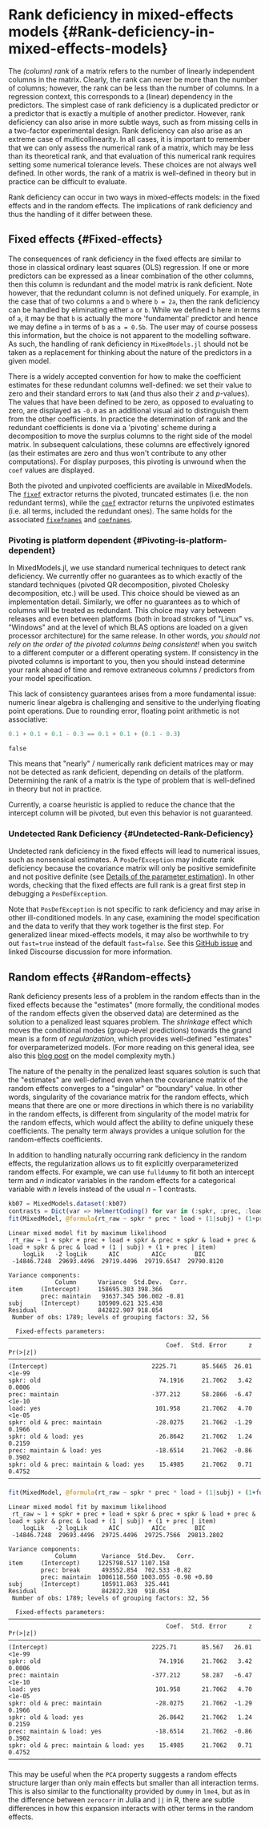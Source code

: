 
# Rank deficiency in mixed-effects models {#Rank-deficiency-in-mixed-effects-models}

The _(column) rank_ of a matrix refers to the number of linearly independent columns in the matrix. Clearly, the rank can never be more than the number of columns; however, the rank can be less than the number of columns. In a regression context, this corresponds to a (linear) dependency in the predictors. The simplest case of rank deficiency is a duplicated predictor or a predictor that is exactly a multiple of another predictor. However, rank deficiency can also arise in more subtle ways, such as from missing cells in a two-factor experimental design. Rank deficiency can also arise as an extreme case of multicollinearity. In all cases, it is important to remember that we can only assess the numerical rank of a matrix, which may be less than its theoretical rank, and that evaluation of this numerical rank requires setting some numerical tolerance levels. These choices are not always well defined. In other words, the rank of a matrix is well-defined in theory but in practice can be difficult to evaluate.

Rank deficiency can occur in two ways in mixed-effects models: in the fixed effects and in the random effects. The implications of rank deficiency and thus the handling of it differ between these.

## Fixed effects {#Fixed-effects}

The consequences of rank deficiency in the fixed effects are similar to those in classical ordinary least squares (OLS) regression. If one or more predictors can be expressed as a linear combination of the other columns, then this column is redundant and the model matrix is rank deficient. Note however, that the redundant column is not defined uniquely. For example, in the case that of two columns `a` and `b` where `b = 2a`, then the rank deficiency can be handled by eliminating either `a` or `b`. While we defined `b` here in terms of `a`, it may be that `b` is actually the more &#39;fundamental&#39; predictor and hence we may define  `a` in terms of `b` as `a = 0.5b`. The user may of course possess this information, but the choice is not apparent to the modelling software. As such, the handling of rank deficiency in `MixedModels.jl` should not be taken as a replacement for thinking about the nature of the predictors in a given model.

There is a widely accepted convention for how to make the coefficient estimates for these redundant columns well-defined: we set their value to zero and their standard errors to `NaN` (and thus also their $z$ and $p$-values). The values that have been defined to be zero, as opposed to evaluating to zero, are displayed as `-0.0` as an additional visual aid to distinguish them from the other coefficients. In practice the determination of rank and the redundant coefficients is done via a &#39;pivoting&#39; scheme during a decomposition to move the surplus columns to the right side of the model matrix. In subsequent calculations, these columns are effectively ignored (as their estimates are zero and thus won&#39;t contribute to any other computations). For display purposes, this pivoting is unwound when the `coef` values are displayed.

Both the pivoted and unpivoted coefficients are available in MixedModels. The [`fixef`](/constructors#MixedModels.fixef) extractor returns the pivoted, truncated estimates (i.e. the non redundant terms), while the [`coef`](/constructors#StatsAPI.coef) extractor returns the unpivoted estimates (i.e. all terms, included the redundant ones). The same holds for the associated [`fixefnames`](/constructors#MixedModels.fixefnames) and [`coefnames`](/constructors#StatsAPI.coefnames).

### Pivoting is platform dependent {#Pivoting-is-platform-dependent}

In MixedModels.jl, we use standard numerical techniques to detect rank deficiency. We currently offer no guarantees as to which exactly of the standard techniques (pivoted QR decomposition, pivoted Cholesky decomposition, etc.) will be used. This choice should be viewed as an implementation detail. Similarly, we offer no guarantees as to which of columns will be treated as redundant. This choice may vary between releases and even between platforms (both in broad strokes of &quot;Linux&quot; vs. &quot;Windows&quot; and at the level of which BLAS options are loaded on a given processor architecture) for the same release. In other words, _you should not rely on the order of the pivoted columns being consistent!_ when you switch to a different computer or a different operating system. If consistency in the pivoted columns is important to you, then you should instead determine your rank ahead of time and remove extraneous columns / predictors from your model specification.

This lack of consistency guarantees arises from a more fundamental issue: numeric linear algebra is challenging and sensitive to the underlying floating point operations. Due to rounding error, floating point arithmetic is not associative:

```julia
0.1 + 0.1 + 0.1 - 0.3 == 0.1 + 0.1 + (0.1 - 0.3)
```


```
false
```


This means that &quot;nearly&quot; / numerically rank deficient matrices may or may not be detected as rank deficient, depending on details of the platform. Determining the rank of a matrix is the type of problem that is well-defined in theory but not in practice.

Currently, a coarse heuristic is applied to reduce the chance that the intercept column will be pivoted, but even this behavior is not guaranteed.

### Undetected Rank Deficiency {#Undetected-Rank-Deficiency}

Undetected rank deficiency in the fixed effects will lead to numerical issues, such as nonsensical estimates. A `PosDefException` may indicate rank deficiency because the covariance matrix will only be positive semidefinite and not positive definite (see [Details of the parameter estimation](/optimization#Details-of-the-parameter-estimation)). In other words, checking that the fixed effects are full rank is a great first step in debugging a `PosDefException`.

Note that `PosDefException` is not specific to rank deficiency and may arise in other ill-conditioned models. In any case, examining the model specification and the data to verify that they work together is the first step. For generalized linear mixed-effects models, it may also be worthwhile to try out `fast=true` instead of the default `fast=false`. See this [GitHub issue](https://github.com/JuliaStats/MixedModels.jl/issues/349) and linked Discourse discussion for more information.

## Random effects {#Random-effects}

Rank deficiency presents less of a problem in the random effects than in the fixed effects because the &quot;estimates&quot; (more formally, the conditional modes of the random effects given the observed data) are determined as the solution to a penalized least squares problem. The _shrinkage_ effect which moves the conditional modes (group-level predictions) towards the grand mean is a form of _regularization_, which provides well-defined &quot;estimates&quot; for overparameterized models. (For more reading on this general idea, see also this [blog post](https://jakevdp.github.io/blog/2015/07/06/model-complexity-myth/) on the model complexity myth.)

The nature of the penalty in the penalized least squares solution is such that the &quot;estimates&quot; are well-defined even when the covariance matrix of the random effects converges to a &quot;singular&quot; or &quot;boundary&quot; value. In other words, singularity of the covariance matrix for the random effects, which means that there are one or more directions in which there is no variability in the random effects, is different from singularity of the model matrix for the random effects, which would affect the ability to define uniquely these coefficients. The penalty term always provides a unique solution for the random-effects coefficients.

In addition to handling naturally occurring rank deficiency in the random effects, the regularization allows us to fit explicitly overparameterized random effects. For example, we can use `fulldummy` to fit both an intercept term and $n$ indicator variables in the random effects for a categorical variable with $n$ levels instead of the usual $n-1$ contrasts.

```julia
kb07 = MixedModels.dataset(:kb07)
contrasts = Dict(var => HelmertCoding() for var in (:spkr, :prec, :load))
fit(MixedModel, @formula(rt_raw ~ spkr * prec * load + (1|subj) + (1+prec|item)), kb07; contrasts=contrasts)
```


```
Linear mixed model fit by maximum likelihood
 rt_raw ~ 1 + spkr + prec + load + spkr & prec + spkr & load + prec & load + spkr & prec & load + (1 | subj) + (1 + prec | item)
    logLik   -2 logLik      AIC         AICc        BIC     
 -14846.7248  29693.4496  29719.4496  29719.6547  29790.8120

Variance components:
             Column      Variance  Std.Dev.  Corr.
item     (Intercept)     158695.303 398.366
         prec: maintain   93637.345 306.002 -0.81
subj     (Intercept)     105909.621 325.438
Residual                 842822.907 918.054
 Number of obs: 1789; levels of grouping factors: 32, 56

  Fixed-effects parameters:
──────────────────────────────────────────────────────────────────────────────
                                            Coef.  Std. Error      z  Pr(>|z|)
──────────────────────────────────────────────────────────────────────────────
(Intercept)                             2225.71       85.5665  26.01    <1e-99
spkr: old                                 74.1916     21.7062   3.42    0.0006
prec: maintain                          -377.212      58.2866  -6.47    <1e-10
load: yes                                101.958      21.7062   4.70    <1e-05
spkr: old & prec: maintain               -28.0275     21.7062  -1.29    0.1966
spkr: old & load: yes                     26.8642     21.7062   1.24    0.2159
prec: maintain & load: yes               -18.6514     21.7062  -0.86    0.3902
spkr: old & prec: maintain & load: yes    15.4985     21.7062   0.71    0.4752
──────────────────────────────────────────────────────────────────────────────
```


```julia
fit(MixedModel, @formula(rt_raw ~ spkr * prec * load + (1|subj) + (1+fulldummy(prec)|item)), kb07; contrasts=contrasts)
```


```
Linear mixed model fit by maximum likelihood
 rt_raw ~ 1 + spkr + prec + load + spkr & prec + spkr & load + prec & load + spkr & prec & load + (1 | subj) + (1 + prec | item)
    logLik   -2 logLik      AIC         AICc        BIC     
 -14846.7248  29693.4496  29725.4496  29725.7566  29813.2802

Variance components:
             Column       Variance  Std.Dev.   Corr.
item     (Intercept)     1225798.517 1107.158
         prec: break      493552.854  702.533 -0.82
         prec: maintain  1006118.560 1003.055 -0.98 +0.80
subj     (Intercept)      105911.863  325.441
Residual                  842822.320  918.054
 Number of obs: 1789; levels of grouping factors: 32, 56

  Fixed-effects parameters:
──────────────────────────────────────────────────────────────────────────────
                                            Coef.  Std. Error      z  Pr(>|z|)
──────────────────────────────────────────────────────────────────────────────
(Intercept)                             2225.71       85.567   26.01    <1e-99
spkr: old                                 74.1916     21.7062   3.42    0.0006
prec: maintain                          -377.212      58.287   -6.47    <1e-10
load: yes                                101.958      21.7062   4.70    <1e-05
spkr: old & prec: maintain               -28.0275     21.7062  -1.29    0.1966
spkr: old & load: yes                     26.8642     21.7062   1.24    0.2159
prec: maintain & load: yes               -18.6514     21.7062  -0.86    0.3902
spkr: old & prec: maintain & load: yes    15.4985     21.7062   0.71    0.4752
──────────────────────────────────────────────────────────────────────────────
```


This may be useful when the `PCA` property suggests a random effects structure larger than only main effects but smaller than all interaction terms. This is also similar to the functionality provided by `dummy` in `lme4`, but as in the difference between `zerocorr` in Julia and `||` in R, there are subtle differences in how this expansion interacts with other terms in the random effects.
